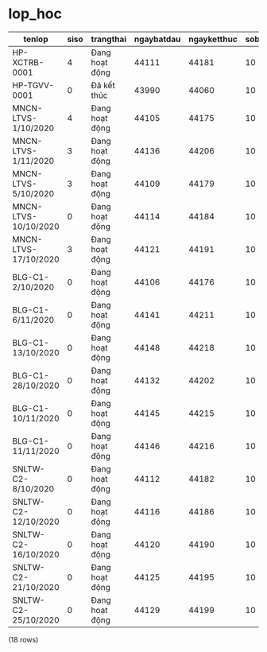 lop_hoc
=======

|        tenlop        | siso |      trangthai       | ngaybatdau | ngayketthuc | sobuoi | test | ghichu | khoa_hoc_id | giao_vien_id |   |   |   | sobuoidahoc |
|----------------------|------|----------------------|------------|-------------|--------|------|--------|-------------|--------------|---|---|---|-------------|
| HP-XCTRB-0001        | 4    | Đang hoạt động | 44111      | 44181       | 10     | 45   |        | 7           | 1            |   |   |   | 6           |
| HP-TGVV-0001         | 0    | Đã kết thúc     | 43990      | 44060       | 10     | 166  |        | 8           | 2            |   |   |   | 10          |
| MNCN-LTVS-1/10/2020  | 4    | Đang hoạt động | 44105      | 44175       | 10     | 51   |        | 1           | 3            |   |   |   | 7           |
| MNCN-LTVS-1/11/2020  | 3    | Đang hoạt động | 44136      | 44206       | 10     | 20   |        | 1           | 4            |   |   |   | 2           |
| MNCN-LTVS-5/10/2020  | 3    | Đang hoạt động | 44109      | 44179       | 10     | 47   |        | 1           | 5            |   |   |   | 6           |
| MNCN-LTVS-10/10/2020 | 0    | Đang hoạt động | 44114      | 44184       | 10     | 42   |        | 1           | 6            |   |   |   | 6           |
| MNCN-LTVS-17/10/2020 | 3    | Đang hoạt động | 44121      | 44191       | 10     | 35   |        | 1           | 7            |   |   |   | 5           |
| BLG-C1-2/10/2020     | 0    | Đang hoạt động | 44106      | 44176       | 10     | 50   |        | 2           | 8            |   |   |   | 7           |
| BLG-C1-6/11/2020     | 0    | Đang hoạt động | 44141      | 44211       | 10     | 15   |        | 2           | 9            |   |   |   | 2           |
| BLG-C1-13/10/2020    | 0    | Đang hoạt động | 44148      | 44218       | 10     | 8    |        | 2           | 10           |   |   |   | 1           |
| BLG-C1-28/10/2020    | 0    | Đang hoạt động | 44132      | 44202       | 10     | 24   |        | 2           | 11           |   |   |   | 3           |
| BLG-C1-10/11/2020    | 0    | Đang hoạt động | 44145      | 44215       | 10     | 11   |        | 2           | 12           |   |   |   | 1           |
| BLG-C1-11/11/2020    | 0    | Đang hoạt động | 44146      | 44216       | 10     | 10   |        | 2           | 13           |   |   |   | 1           |
| SNLTW-C2-8/10/2020   | 0    | Đang hoạt động | 44112      | 44182       | 10     | 44   |        | 3           | 14           |   |   |   | 6           |
| SNLTW-C2-12/10/2020  | 0    | Đang hoạt động | 44116      | 44186       | 10     | 40   |        | 3           | 15           |   |   |   | 5           |
| SNLTW-C2-16/10/2020  | 0    | Đang hoạt động | 44120      | 44190       | 10     | 36   |        | 3           | 16           |   |   |   | 5           |
| SNLTW-C2-21/10/2020  | 0    | Đang hoạt động | 44125      | 44195       | 10     | 31   |        | 3           | 17           |   |   |   | 4           |
| SNLTW-C2-25/10/2020  | 0    | Đang hoạt động | 44129      | 44199       | 10     | 27   |        | 3           | 17           |   |   |   | 3           |
(18 rows)

